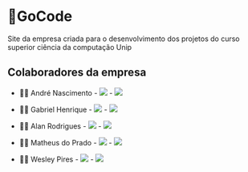 # 🐇GoCode
Site da empresa criada para o desenvolvimento dos projetos do curso superior ciência da computação Unip

<h2>Colaboradores da empresa</h2>
<ul>
  <li><p>👨‍💻 André Nascimento - <a href=""><img src="https://img.shields.io/badge/GitHub-100000?style=for-the-badge&logo=github&logoColor=white"/></a> - <a href=""><img src="https://img.shields.io/badge/LinkedIn-0077B5?style=for-the-badge&logo=linkedin&logoColor=white" /></a></p></li>
  
  <li><p>👨‍💻 Gabriel Henrique - <a href=""><img src="https://img.shields.io/badge/GitHub-100000?style=for-the-badge&logo=github&logoColor=white" /></a> - <a href=""><img src="https://img.shields.io/badge/LinkedIn-0077B5?style=for-the-badge&logo=linkedin&logoColor=white" /></a></p></li>
  
  <li><p>👨‍💻 Alan Rodrigues - <a href=""><img src="https://img.shields.io/badge/GitHub-100000?style=for-the-badge&logo=github&logoColor=white" /></a> - <a href=""><img src="https://img.shields.io/badge/LinkedIn-0077B5?style=for-the-badge&logo=linkedin&logoColor=white" /></a></p></li>
  
  <li><p>👨‍💻 Matheus do Prado - <a href=""><img src="https://img.shields.io/badge/GitHub-100000?style=for-the-badge&logo=github&logoColor=white" /></a> - <a href=""><img src="https://img.shields.io/badge/LinkedIn-0077B5?style=for-the-badge&logo=linkedin&logoColor=white" /></a></p></li>
  
  <li><p>👨‍💻 Wesley Pires - <a href=""><img src="https://img.shields.io/badge/GitHub-100000?style=for-the-badge&logo=github&logoColor=white" /></a> - <a href=""><img src="https://img.shields.io/badge/LinkedIn-0077B5?style=for-the-badge&logo=linkedin&logoColor=white" /></a></p></li>
  
</ul>
